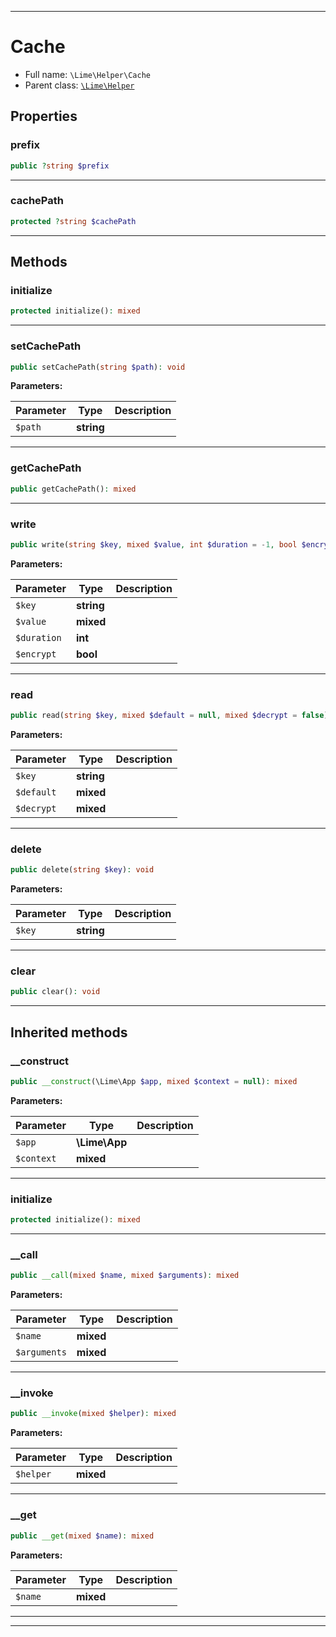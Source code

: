 ***

# Cache





* Full name: `\Lime\Helper\Cache`
* Parent class: [`\Lime\Helper`](../Helper.md)



## Properties


### prefix



```php
public ?string $prefix
```






***

### cachePath



```php
protected ?string $cachePath
```






***

## Methods


### initialize



```php
protected initialize(): mixed
```











***

### setCachePath



```php
public setCachePath(string $path): void
```








**Parameters:**

| Parameter | Type | Description |
|-----------|------|-------------|
| `$path` | **string** |  |




***

### getCachePath



```php
public getCachePath(): mixed
```











***

### write



```php
public write(string $key, mixed $value, int $duration = -1, bool $encrypt = false): void
```








**Parameters:**

| Parameter | Type | Description |
|-----------|------|-------------|
| `$key` | **string** |  |
| `$value` | **mixed** |  |
| `$duration` | **int** |  |
| `$encrypt` | **bool** |  |




***

### read



```php
public read(string $key, mixed $default = null, mixed $decrypt = false): mixed
```








**Parameters:**

| Parameter | Type | Description |
|-----------|------|-------------|
| `$key` | **string** |  |
| `$default` | **mixed** |  |
| `$decrypt` | **mixed** |  |




***

### delete



```php
public delete(string $key): void
```








**Parameters:**

| Parameter | Type | Description |
|-----------|------|-------------|
| `$key` | **string** |  |




***

### clear



```php
public clear(): void
```











***


## Inherited methods


### __construct



```php
public __construct(\Lime\App $app, mixed $context = null): mixed
```








**Parameters:**

| Parameter | Type | Description |
|-----------|------|-------------|
| `$app` | **\Lime\App** |  |
| `$context` | **mixed** |  |




***

### initialize



```php
protected initialize(): mixed
```











***

### __call



```php
public __call(mixed $name, mixed $arguments): mixed
```








**Parameters:**

| Parameter | Type | Description |
|-----------|------|-------------|
| `$name` | **mixed** |  |
| `$arguments` | **mixed** |  |




***

### __invoke



```php
public __invoke(mixed $helper): mixed
```








**Parameters:**

| Parameter | Type | Description |
|-----------|------|-------------|
| `$helper` | **mixed** |  |




***

### __get



```php
public __get(mixed $name): mixed
```








**Parameters:**

| Parameter | Type | Description |
|-----------|------|-------------|
| `$name` | **mixed** |  |




***


***

